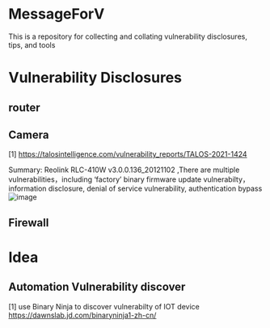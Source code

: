 # MessageForV
This is a repository for collecting and collating vulnerability disclosures, tips, and tools


# Vulnerability Disclosures

## router


## Camera

[1] https://talosintelligence.com/vulnerability_reports/TALOS-2021-1424

Summary:  Reolink RLC-410W v3.0.0.136_20121102  ,There are multiple vulnerabilities，including ‘factory’ binary firmware update vulnerabilty， information disclosure, denial of service vulnerability, authentication bypass
![image](https://github.com/Tig3rHu/MessageForV/blob/main/MarkdownImage/4c845ba2a64d47679ce275eb410359d.png)
## Firewall

# Idea

## Automation Vulnerability discover
[1] use Binary Ninja to discover vulnerabilty of IOT device
https://dawnslab.jd.com/binaryninja1-zh-cn/

